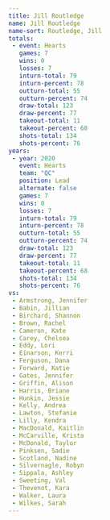 ```yaml
---
title: Jill Routledge
name: Jill Routledge
name-sort: Routledge, Jill
totals:
 - event: Hearts
   games: 7
   wins: 0
   losses: 7
   inturn-total: 79
   inturn-percent: 78
   outturn-total: 55
   outturn-percent: 74
   draw-total: 123
   draw-percent: 77
   takeout-total: 11
   takeout-percent: 68
   shots-total: 134
   shots-percent: 76
years:
 - year: 2020
   event: Hearts
   team: "QC"
   position: Lead
   alternate: false
   games: 7
   wins: 0
   losses: 7
   inturn-total: 79
   inturn-percent: 78
   outturn-total: 55
   outturn-percent: 74
   draw-total: 123
   draw-percent: 77
   takeout-total: 11
   takeout-percent: 68
   shots-total: 134
   shots-percent: 76
vs:
 - Armstrong, Jennifer
 - Babin, Jillian
 - Birchard, Shannon
 - Brown, Rachel
 - Cameron, Kate
 - Carey, Chelsea
 - Eddy, Lori
 - Einarson, Kerri
 - Ferguson, Dana
 - Forward, Katie
 - Gates, Jennifer
 - Griffin, Alison
 - Harris, Briane
 - Hunkin, Jessie
 - Kelly, Andrea
 - Lawton, Stefanie
 - Lilly, Kendra
 - MacDonald, Kaitlin
 - McCarville, Krista
 - McDonald, Taylor
 - Pinksen, Sadie
 - Scotland, Nadine
 - Silvernagle, Robyn
 - Sippala, Ashley
 - Sweeting, Val
 - Thevenot, Kara
 - Walker, Laura
 - Wilkes, Sarah
---
```

